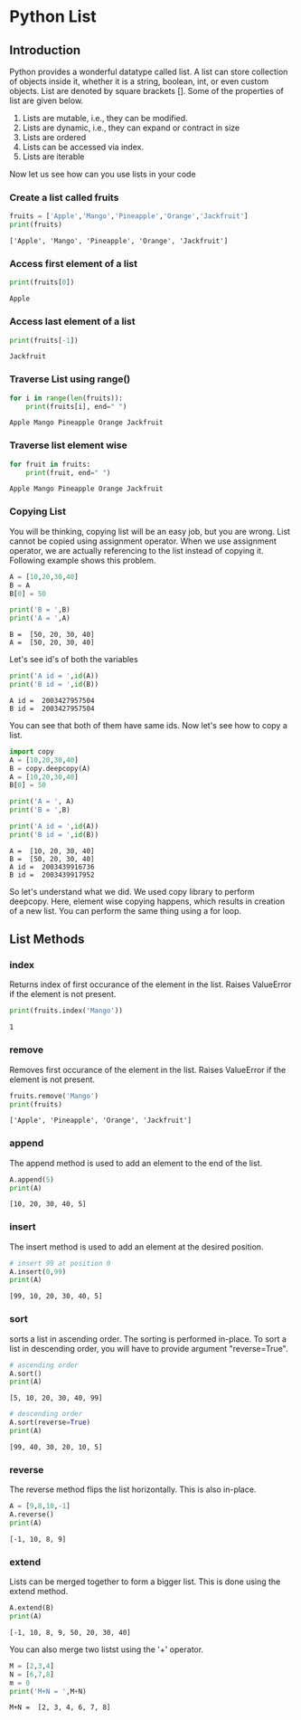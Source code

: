 # Python List

## Introduction

Python provides a wonderful datatype called list. A list can store collection of objects inside it, whether it is a string, boolean, int, or even custom objects. List are denoted by square brackets []. Some of the properties of list are given below.

<ol>
<li> Lists are mutable, i.e., they can be modified.
</li>
<li> Lists are dynamic, i.e., they can expand or contract in size
</li>
<li> Lists are ordered
</li>
<li> Lists can be accessed via index.
</li>
<li> Lists are iterable
</li>
</ol>

Now let us see how can you use lists in your code

### Create a list called fruits

```python
fruits = ['Apple','Mango','Pineapple','Orange','Jackfruit']
print(fruits)
```

```
['Apple', 'Mango', 'Pineapple', 'Orange', 'Jackfruit']
```

### Access first element of a list

```python
print(fruits[0])
```

```
Apple
```

### Access last element of a list

```python
print(fruits[-1])
```

```
Jackfruit
```

### Traverse List using range()

```python
for i in range(len(fruits)):
    print(fruits[i], end=" ")
```

```
Apple Mango Pineapple Orange Jackfruit 
```

### Traverse list element wise

```python
for fruit in fruits:
    print(fruit, end=" ")
```

```
Apple Mango Pineapple Orange Jackfruit 
```

### Copying List

You will be thinking, copying list will be an easy job, but you are wrong. List cannot be copied using assignment operator. When we use assignment operator, we are actually referencing to the list instead of copying it. Following example shows this problem.

```python
A = [10,20,30,40]
B = A
B[0] = 50

print('B = ',B)
print('A = ',A)
```

```
B =  [50, 20, 30, 40]
A =  [50, 20, 30, 40]
```

Let's see id's of both the variables

```python
print('A id = ',id(A))
print('B id = ',id(B))
```

```
A id =  2003427957504
B id =  2003427957504
```

You can see that both of them have same ids. Now let's see how to copy a list.

```python
import copy
A = [10,20,30,40]
B = copy.deepcopy(A)
A = [10,20,30,40]
B[0] = 50

print('A = ', A)
print('B = ',B)

print('A id = ',id(A))
print('B id = ',id(B))
```

```
A =  [10, 20, 30, 40]
B =  [50, 20, 30, 40]
A id =  2003439916736
B id =  2003439917952
```

So let's understand what we did. We used copy library to perform deepcopy. Here, element wise copying happens, which results in creation of a new list. You can perform the same thing using a for loop.

## List Methods

### index

Returns index of first occurance of the element in the list. Raises ValueError if the element is not present.

```python
print(fruits.index('Mango'))
```

```
1
```

### remove

Removes first occurance of the element in the list. Raises ValueError if the element is not present.

```python
fruits.remove('Mango')
print(fruits)
```

```
['Apple', 'Pineapple', 'Orange', 'Jackfruit']
```

### append

The append method is used to add an element to the end of the list.

```python
A.append(5)
print(A)
```

```
[10, 20, 30, 40, 5]
```

### insert

The insert method is used to add an element at the desired position.

```python
# insert 99 at position 0
A.insert(0,99)
print(A)
```

```
[99, 10, 20, 30, 40, 5]
```

### sort

sorts a list in ascending order. The sorting is performed in-place. To sort a list in descending order, you will have to provide argument "reverse=True".

```python
# ascending order
A.sort()
print(A)
```

```
[5, 10, 20, 30, 40, 99]
```

```python
# descending order
A.sort(reverse=True)
print(A)
```

```
[99, 40, 30, 20, 10, 5]
```

### reverse

The reverse method flips the list horizontally. This is also in-place.

```python
A = [9,8,10,-1]
A.reverse()
print(A)
```

```
[-1, 10, 8, 9]
```

### extend

Lists can be merged together to form a bigger list. This is done using the extend method.

```python
A.extend(B)
print(A)
```

```
[-1, 10, 8, 9, 50, 20, 30, 40]
```

You can also merge two listst using the '+' operator.

```python
M = [2,3,4]
N = [6,7,8]
m = 0
print('M+N = ',M+N)
```

```
M+N =  [2, 3, 4, 6, 7, 8]
```
